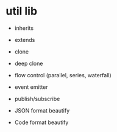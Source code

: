 util lib
====

- inherits
- extends
- clone
- deep clone
- flow control (parallel, series, waterfall)
- event emitter
- publish/subscribe



- JSON format beautify
- Code format beautify

